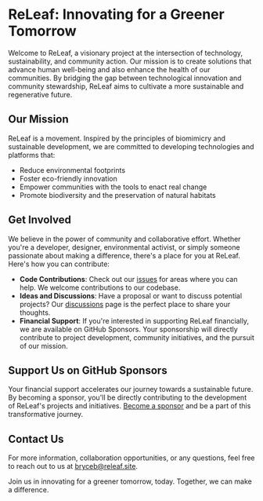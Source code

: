# ReLeaf: Innovating for a Greener Tomorrow

Welcome to ReLeaf, a visionary project at the intersection of technology, sustainability, and community action. Our mission is to create solutions that advance human well-being and also enhance the health of our communities. By bridging the gap between technological innovation and community stewardship, ReLeaf aims to cultivate a more sustainable and regenerative future.

## Our Mission

ReLeaf is a movement. Inspired by the principles of biomimicry and sustainable development, we are committed to developing technologies and platforms that:

- Reduce environmental footprints
- Foster eco-friendly innovation
- Empower communities with the tools to enact real change
- Promote biodiversity and the preservation of natural habitats

## Get Involved

We believe in the power of community and collaborative effort. Whether you're a developer, designer, environmental activist, or simply someone passionate about making a difference, there's a place for you at ReLeaf. Here's how you can contribute:

- **Code Contributions**: Check out our [issues](https://github.com/bnyce/ReLeaf/issues) for areas where you can help. We welcome contributions to our codebase.
- **Ideas and Discussions**: Have a proposal or want to discuss potential projects? Our [discussions](https://github.com/bnyce/ReLeaf/discussions) page is the perfect place to share your thoughts.
- **Financial Support**: If you're interested in supporting ReLeaf financially, we are available on GitHub Sponsors. Your sponsorship will directly contribute to project development, community initiatives, and the pursuit of our mission.

## Support Us on GitHub Sponsors

Your financial support accelerates our journey towards a sustainable future. By becoming a sponsor, you'll be directly contributing to the development of ReLeaf's projects and initiatives. [Become a sponsor](https://github.com/sponsors/bnyce) and be a part of this transformative journey.

## Contact Us

For more information, collaboration opportunities, or any questions, feel free to reach out to us at bryceb@releaf.site.

Join us in innovating for a greener tomorrow, today. Together, we can make a difference.

